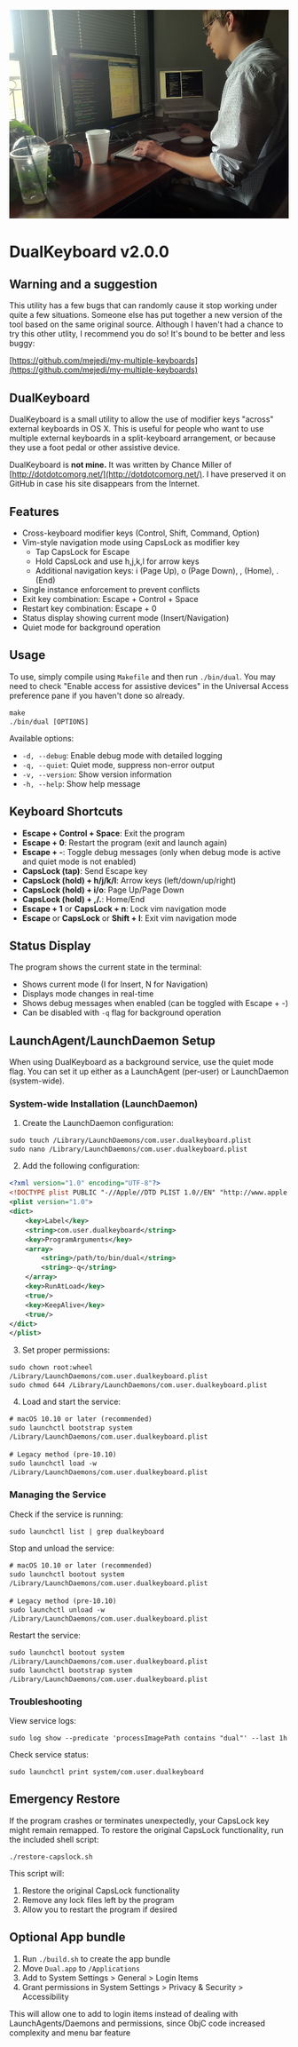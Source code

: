 ![Dual Wielding](dual.jpg)

# DualKeyboard v2.0.0

## Warning and a suggestion

This utility has a few bugs that can randomly cause it stop working under quite a few situations. Someone else has put together a new version of the tool based on the same original source. Although I haven't had a chance to try this other utlity, I recommend you do so! It's bound to be better and less buggy:

[https://github.com/mejedi/my-multiple-keyboards](https://github.com/mejedi/my-multiple-keyboards)

## DualKeyboard

DualKeyboard is a small utility to allow the use of modifier keys "across" external keyboards in OS X. This is useful for people who want to use multiple external keyboards in a split-keyboard arrangement, or because they use a foot pedal or other assistive device.

DualKeyboard is **not mine.** It was written by Chance Miller of [http://dotdotcomorg.net/](http://dotdotcomorg.net/). I have preserved it on GitHub in case his site disappears from the Internet.

## Features

- Cross-keyboard modifier keys (Control, Shift, Command, Option)
- Vim-style navigation mode using CapsLock as modifier key
  - Tap CapsLock for Escape
  - Hold CapsLock and use h,j,k,l for arrow keys
  - Additional navigation keys: i (Page Up), o (Page Down), , (Home), . (End)
- Single instance enforcement to prevent conflicts
- Exit key combination: Escape + Control + Space
- Restart key combination: Escape + 0
- Status display showing current mode (Insert/Navigation)
- Quiet mode for background operation

## Usage

To use, simply compile using `Makefile` and then run `./bin/dual`. You may need to check "Enable access for assistive devices" in the Universal Access preference pane if you haven't done so already.

```
make
./bin/dual [OPTIONS]
```

Available options:
- `-d, --debug`: Enable debug mode with detailed logging
- `-q, --quiet`: Quiet mode, suppress non-error output
- `-v, --version`: Show version information
- `-h, --help`: Show help message

## Keyboard Shortcuts

- **Escape + Control + Space**: Exit the program
- **Escape + 0**: Restart the program (exit and launch again)
- **Escape + -**: Toggle debug messages (only when debug mode is active and quiet mode is not enabled)
- **CapsLock (tap)**: Send Escape key
- **CapsLock (hold) + h/j/k/l**: Arrow keys (left/down/up/right)
- **CapsLock (hold) + i/o**: Page Up/Page Down
- **CapsLock (hold) + ,/.**: Home/End
- **Escape + 1** or **CapsLock + n**: Lock vim navigation mode
- **Escape** or **CapsLock** or **Shift + I**: Exit vim navigation mode

## Status Display

The program shows the current state in the terminal:
- Shows current mode (I for Insert, N for Navigation)
- Displays mode changes in real-time
- Shows debug messages when enabled (can be toggled with Escape + -)
- Can be disabled with `-q` flag for background operation

## LaunchAgent/LaunchDaemon Setup

When using DualKeyboard as a background service, use the quiet mode flag. You can set it up either as a LaunchAgent (per-user) or LaunchDaemon (system-wide).

### System-wide Installation (LaunchDaemon)

1. Create the LaunchDaemon configuration:
```
sudo touch /Library/LaunchDaemons/com.user.dualkeyboard.plist
sudo nano /Library/LaunchDaemons/com.user.dualkeyboard.plist
```

2. Add the following configuration:
```xml
<?xml version="1.0" encoding="UTF-8"?>
<!DOCTYPE plist PUBLIC "-//Apple//DTD PLIST 1.0//EN" "http://www.apple.com/DTDs/PropertyList-1.0.dtd">
<plist version="1.0">
<dict>
    <key>Label</key>
    <string>com.user.dualkeyboard</string>
    <key>ProgramArguments</key>
    <array>
        <string>/path/to/bin/dual</string>
        <string>-q</string>
    </array>
    <key>RunAtLoad</key>
    <true/>
    <key>KeepAlive</key>
    <true/>
</dict>
</plist>
```

3. Set proper permissions:
```
sudo chown root:wheel /Library/LaunchDaemons/com.user.dualkeyboard.plist
sudo chmod 644 /Library/LaunchDaemons/com.user.dualkeyboard.plist
```

4. Load and start the service:
```
# macOS 10.10 or later (recommended)
sudo launchctl bootstrap system /Library/LaunchDaemons/com.user.dualkeyboard.plist

# Legacy method (pre-10.10)
sudo launchctl load -w /Library/LaunchDaemons/com.user.dualkeyboard.plist
```

### Managing the Service

Check if the service is running:
```
sudo launchctl list | grep dualkeyboard
```

Stop and unload the service:
```
# macOS 10.10 or later (recommended)
sudo launchctl bootout system /Library/LaunchDaemons/com.user.dualkeyboard.plist

# Legacy method (pre-10.10)
sudo launchctl unload -w /Library/LaunchDaemons/com.user.dualkeyboard.plist
```

Restart the service:
```
sudo launchctl bootout system /Library/LaunchDaemons/com.user.dualkeyboard.plist
sudo launchctl bootstrap system /Library/LaunchDaemons/com.user.dualkeyboard.plist
```

### Troubleshooting

View service logs:
```
sudo log show --predicate 'processImagePath contains "dual"' --last 1h
```

Check service status:
```
sudo launchctl print system/com.user.dualkeyboard
```

## Emergency Restore

If the program crashes or terminates unexpectedly, your CapsLock key might remain remapped. To restore the original CapsLock functionality, run the included shell script:

```
./restore-capslock.sh
```

This script will:
1. Restore the original CapsLock functionality
2. Remove any lock files left by the program
3. Allow you to restart the program if desired

## Optional App bundle

1. Run `./build.sh` to create the app bundle
2. Move `Dual.app` to `/Applications`
3. Add to System Settings > General > Login Items
4. Grant permissions in System Settings > Privacy & Security > Accessibility

This will allow one to add to login items instead of dealing with LaunchAgents/Daemons and permissions, since ObjC code increased complexity and menu bar feature